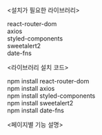 <설치가 필요한 라이브러리>

react-router-dom <br>
axios <br>
styled-components <br>
sweetalert2 <br>
date-fns <br>

<라이브러리 설치 코드>

npm install react-router-dom <br>
npm install axios <br>
npm install styled-components <br>
npm install sweetalert2 <br>
npm install date-fns <br>

<페이지별 기능 설명>

